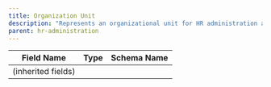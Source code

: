 ```yaml
---
title: Organization Unit
description: "Represents an organizational unit for HR administration and personnel management."
parent: hr-administration
---
```


| Field Name | Type | Schema Name |
|------------|------|-------------|
| (inherited fields) | | |
